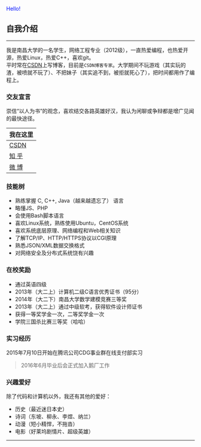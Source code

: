 <font color=0x00ffff>Hello!</font>

## 自我介绍
----

我是南昌大学的一名学生，网络工程专业（2012级），一直热爱编程，也热爱开源，热爱Linux，热爱C++，喜欢git。  
平时常在[CSDN][csdn]上写博客，目前是`CSDN博客专家`。大学期间不玩游戏（其实玩的渣，被喷就不玩了）、不把妹子（其实追不到，被拒就死心了），把时间都用作了编程上。
### 交友宣言
崇信“以人为书”的观念，喜欢结交各路英雄好汉，我认为闲聊或争辩都是增广见闻的最快途径。  

|我在这里|
|---|
|[CSDN][csdn]
|[知 乎][zhihu]
|[微 博][weibo]

### 技能树

- 熟练掌握 C, C++, Java（越来越遗忘了） 语言
- 略懂JS、PHP
- 会使用Bash脚本语言
- 喜欢Linux系统，熟练使用Ubuntu，CentOS系统
- 喜欢系统底层原理、网络编程和Web相关知识
- 了解TCP/IP、HTTP/HTTPS协议以CGI原理
- 熟悉JSON/XML数据交换格式
- 对网络安全及分布式系统饶有兴趣

### 在校奖励

- 通过英语四级
- 2013年（大二上）计算机二级C语言优秀证书（95分）
- 2014年（大二下）南昌大学数学建模竞赛三等奖
- 2013年（大二上）通过中级软考，获得软件设计师证书
- 获得一等奖学金一次，二等奖学金一次
- 学院三国杀比赛三等奖（哈哈）

### 实习经历  
2015年7月10日开始在腾讯公司CDG事业群在线支付部实习
>2016年6月毕业后会正式加入鹅厂工作

### 兴趣爱好
除了代码和计算机以外，我还有其他的爱好：
* 历史（最近迷日本史）
* 诗词（东坡、柳永、李煜、纳兰）
* 动漫（短小精悍，不拖沓）
* 电影（好莱坞剧情片、超级英雄）

*******************
[csdn]:http://blog.csdn.net/guodongxiaren
[zhihu]:https://www.zhihu.com/people/JellyWong
[weibo]:http://weibo.com/linpiaochen
[qcounter]:http://download.csdn.net/detail/guodongxiaren/7360183
[QCounter]:https://github.com/guodongxiaren/QCounter
[mama]:http://as.baidu.com/a/item?docid=6116552&pre=web_am_se
[dishu]:https://github.com/guodongxiaren/DiShu
